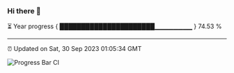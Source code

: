 ### Hi there 👋

⏳ Year progress { ██████████████████████▁▁▁▁▁▁▁▁ } 74.53 %

---

⏰ Updated on Sat, 30 Sep 2023 01:05:34 GMT

![Progress Bar CI](https://github.com/liununu/liununu/workflows/Progress%20Bar%20CI/badge.svg)
